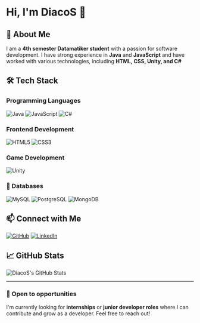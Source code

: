 # Hi, I'm DiacoS 👋

## 🚀 About Me
I am a **4th semester Datamatiker student** with a passion for software development. I have strong experience in **Java** and **JavaScript** and have worked with various technologies, including **HTML, CSS, Unity, and C#**

## 🛠 Tech Stack

### Programming Languages
![Java](https://img.shields.io/badge/Java-ED8B00?style=for-the-badge&logo=java&logoColor=white)
![JavaScript](https://img.shields.io/badge/JavaScript-F7DF1E?style=for-the-badge&logo=javascript&logoColor=black)
![C#](https://img.shields.io/badge/C%23-239120?style=for-the-badge&logo=c-sharp&logoColor=white)

### Frontend Development
![HTML5](https://img.shields.io/badge/HTML5-E34F26?style=for-the-badge&logo=html5&logoColor=white)
![CSS3](https://img.shields.io/badge/CSS3-1572B6?style=for-the-badge&logo=css3&logoColor=white)

### Game Development
![Unity](https://img.shields.io/badge/Unity-100000?style=for-the-badge&logo=unity&logoColor=white)

### 💾 Databases
![MySQL](https://img.shields.io/badge/MySQL-4479A1?style=for-the-badge&logo=mysql&logoColor=white)
![PostgreSQL](https://img.shields.io/badge/PostgreSQL-336791?style=for-the-badge&logo=postgresql&logoColor=white)
![MongoDB](https://img.shields.io/badge/MongoDB-47A248?style=for-the-badge&logo=mongodb&logoColor=white)


## 📫 Connect with Me
[![GitHub](https://img.shields.io/badge/GitHub-181717?style=for-the-badge&logo=github&logoColor=white)](https://github.com/DiacoS)
[![LinkedIn](https://img.shields.io/badge/LinkedIn-0077B5?style=for-the-badge&logo=linkedin&logoColor=white)](https://www.linkedin.com/in/diaco-sabir-2a6ab3192/)

## 📈 GitHub Stats
![DiacoS's GitHub Stats](https://github-readme-stats.vercel.app/api?username=DiacoS&show_icons=true&theme=dark)

---
### 🌟 Open to opportunities
I'm currently looking for **internships** or **junior developer roles** where I can contribute and grow as a developer. Feel free to reach out!
